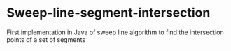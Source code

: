 # Sweep-line-segment-intersection
First implementation in Java of sweep line algorithm to find the intersection points of a set of segments 

